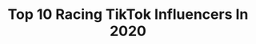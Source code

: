 ---
title: Top 10 Racing TikTok Influencers In 2020
description: >-
  Find top racing TikTok influencers in 2020. Most popular hashtags: #fyp #greenscreen #foryou #duet.
platform: TikTok
hits: 1850
text_top: Discover the top-rated TikTok accounts on inBeat.
text_bottom: Our database has 1850 TikTok influencers like this for you to work with.
profiles:
  - username: "gabrielnespoli_ok"
    fullname: >-
      Gabriel alfredo Nesp
    bio: >-
      ig: gabrielnespoli2 Racing Club LIVE (MAR-MIER-JUE) 22hs Musica y buena onda
    location: "Argentina"
    followers: 7571
    engagement: 3190
    commentsToLikes: 0.448632
    id: ckdcjnyiwlmci0j23efkj4x1l
    verified: false
    hashtags: "#ohpordios, #caragraciosa, #consejos, #parati"
  - username: "racer_300"
    fullname: >-
      Racer_300
    bio: >-
      Racing is what I do best
    location: "United States"
    followers: 13500
    engagement: 1679
    commentsToLikes: 0.134967
    id: ckdmrosd79y390j238jlb46w2
    verified: false
    hashtags: "#pls, #likeitup, #ktm, #yz"
  - username: "bigmcthottie"
    fullname: >-
      ava🏳️‍🌈🎿
    bio: >-
      18, CT snap: avaaamuso CEO of bisexuality and ski racing 👁👄👁
    location: "United States"
    followers: 3983
    engagement: 1558
    commentsToLikes: 0.100201
    id: ck97740l22ndj0j78iv44uuwf
    verified: false
    hashtags: "#foryou, #skiracer, #skier, #colorcustomizer"
  - username: "dev_neumeyer79"
    fullname: >-
      Devin Neumeyer
    bio: >-
      Motocross/Crosscountry racing Texas Bike #79 50k?
    location: "United States"
    followers: 43000
    engagement: 1965
    commentsToLikes: 0.024210
    id: cka7osdl5426f0i78oba4bbm9
    verified: false
    hashtags: "#ktm, #2stroke, #funny, #foryoupage"
  - username: "jeffery_zang"
    fullname: >-
      Jeff :)
    bio: >-
      Insta⬆️ Racing @morallygrey to 1 M Cool Anime Merch+Wishlist! ⬇️
    location: "United States"
    followers: 591200
    engagement: 2534
    commentsToLikes: 0.021599
    id: ckc1rjb8fvyaq0j23cyt7ylnw
    verified: false
    hashtags: "#femboy, #hxh, #duet, #jeffzva"
  - username: "nany.asdrubal04"
    fullname: >-
      Nany Asdrubal
    bio: >-
      Seguime en Instagram ⬇️ @nanyasdru04 👈🏼 Hincha de RacingClub 💙 🇦🇷 BSB
    location: "Argentina"
    followers: 101400
    engagement: 1058
    commentsToLikes: 0.080835
    id: ckcix3iej1ml60j23hlx3fnwo
    verified: false
    hashtags: "#duo, #toxica, #greeicy, #medicetequieromucho"
  - username: "alexmortoniv"
    fullname: >-
      AlexMortonIV
    bio: >-
      Instagram: alexmortoniv Racing driver 🏎 18 MI
    location: "United States"
    followers: 40500
    engagement: 1721
    commentsToLikes: 0.068138
    id: ckbblgoi39qsd0j2343tdft2i
    verified: false
    hashtags: "#greenscreen, #foryou, #viral, #rosegoldfacebrush"
  - username: "dirty_on_the_bottom20"
    fullname: >-
      dirt man
    bio: >-
      @dirtfan71/@doodlez_the_klown collaboration pics/edits 🏁dirt racing for life🏁
    location: "United States"
    followers: 10800
    engagement: 1334
    commentsToLikes: 0.062164
    id: ckbeweuezg09u0j23dwaa9zlc
    verified: false
    hashtags: "#nascarheat5, #dirtracingforlife, #tonystewartallamericanracing, #71"
  - username: "colester2525"
    fullname: >-
      Colester
    bio: >-
      I am the owner of Revved Racing. Have fun and rev on! My gt is COLESTER2525
    location: "United States"
    followers: 14300
    engagement: 2405
    commentsToLikes: 0.046609
    id: ckdntxsgkmcnr0j23326bhon8
    verified: false
    hashtags: "#forza, #drift, #edit, #car"
  - username: "cadycoulardot"
    fullname: >-
      Cady Coulardot
    bio: >-
      KY 🏇🏻Trying to educate others about horse racing, one video at a time.
    location: "United States"
    followers: 33700
    engagement: 2030
    commentsToLikes: 0.014601
    id: ck9grcbzidex90j78n8asfecl
    verified: false
    hashtags: "#duet, #fyp, #greenscreen, #supporthorseracing"
---